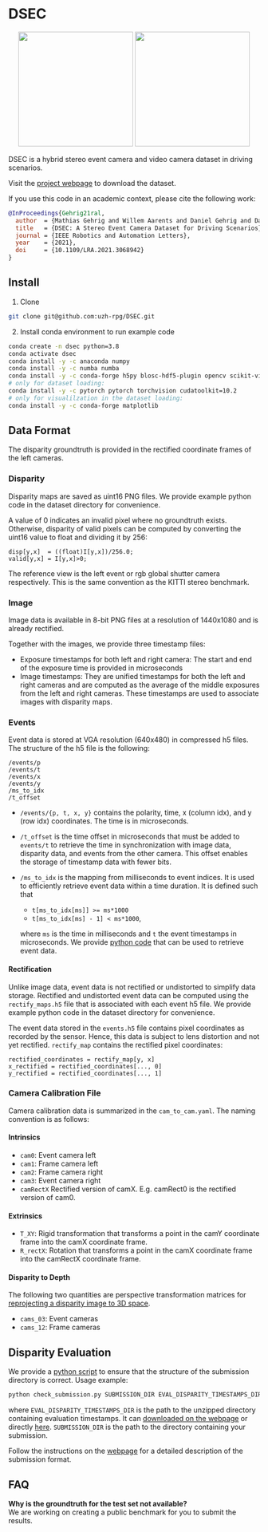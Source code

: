 # DSEC

<p align="center">
   <img src="http://rpg.ifi.uzh.ch/img/datasets/dsec/setup_description.png" height="230"/>
   <img src="http://rpg.ifi.uzh.ch/img/datasets/dsec/dataset_example.png" height="230"/>
</p>

DSEC is a hybrid stereo event camera and video camera dataset in driving scenarios.

Visit the [project webpage](https://dsec.ifi.uzh.ch/) to download the dataset.

If you use this code in an academic context, please cite the following work:

```bibtex
@InProceedings{Gehrig21ral,
  author  = {Mathias Gehrig and Willem Aarents and Daniel Gehrig and Davide Scaramuzza},
  title   = {DSEC: A Stereo Event Camera Dataset for Driving Scenarios},
  journal = {IEEE Robotics and Automation Letters},
  year    = {2021},
  doi     = {10.1109/LRA.2021.3068942}
}
```

## Install

1. Clone

```bash
git clone git@github.com:uzh-rpg/DSEC.git
```

2. Install conda environment to run example code
```bash
conda create -n dsec python=3.8
conda activate dsec
conda install -y -c anaconda numpy
conda install -y -c numba numba
conda install -y -c conda-forge h5py blosc-hdf5-plugin opencv scikit-video tqdm prettytable
# only for dataset loading:
conda install -y -c pytorch pytorch torchvision cudatoolkit=10.2
# only for visualilzation in the dataset loading:
conda install -y -c conda-forge matplotlib
```

## Data Format
The disparity groundtruth is provided in the rectified coordinate frames of the left cameras.

### Disparity

Disparity maps are saved as uint16 PNG files. We provide example python code in the dataset directory for convenience.

A value of 0 indicates an invalid pixel where no groundtruth exists.
Otherwise, disparity of valid pixels can be computed by converting the uint16 value to float and dividing it by 256:

```
disp[y,x]  = ((float)I[y,x])/256.0;
valid[y,x] = I[y,x]>0;
```

The reference view is the left event or rgb global shutter camera respectively. This is the same convention as the KITTI stereo benchmark.

### Image
Image data is available in 8-bit PNG files at a resolution of 1440x1080 and is already rectified.

Together with the images, we provide three timestamp files:
- Exposure timestamps for both left and right camera: The start and end of the exposure time is provided in microseconds
- Image timestamps: They are unified timestamps for both the left and right cameras and are computed as the average of the middle exposures from the left and right cameras. These timestamps are used to associate images with disparity maps.

### Events
Event data is stored at VGA resolution (640x480) in compressed h5 files. The structure of the h5 file is the following:

```
/events/p
/events/t
/events/x
/events/y
/ms_to_idx
/t_offset
```

- `/events/{p, t, x, y}` contains the polarity, time, x (column idx), and y (row idx) coordinates. The time is in microseconds.
- `/t_offset` is the time offset in microseconds that must be added to `events/t` to retrieve the time in synchronization with image data, disparity data, and events from the other camera. This offset enables the storage of timestamp data with fewer bits.
- `/ms_to_idx` is the mapping from milliseconds to event indices. It is used to efficiently retrieve event data within a time duration.  It is defined such that
  - `t[ms_to_idx[ms]] >= ms*1000`
  - `t[ms_to_idx[ms] - 1] < ms*1000`,

  where `ms` is the time in milliseconds and `t` the event timestamps in microseconds. We provide [python code](scripts/utils/eventslicer.py) that can be used to retrieve event data.

#### Rectification
Unlike image data, event data is not rectified or undistorted to simplify data storage.
Rectified and undistorted event data can be computed using the `rectify_maps.h5` file that is associated with each event h5 file.
We provide example python code in the dataset directory for convenience.

The event data stored in the `events.h5` file contains pixel coordinates as recorded by the sensor.
Hence, this data is subject to lens distortion and not yet rectified.
`rectify_map` contains the rectified pixel coordinates:

```
rectified_coordinates = rectify_map[y, x]
x_rectified = rectified_coordinates[..., 0]
y_rectified = rectified_coordinates[..., 1]
```
### Camera Calibration File
Camera calibration data is summarized in the `cam_to_cam.yaml`. The naming convention is as follows:

#### Intrinsics
- `cam0`: Event camera left
- `cam1`: Frame camera left
- `cam2`: Frame camera right
- `cam3`: Event camera right
- `camRectX` Rectified version of camX. E.g. camRect0 is the rectified version of cam0.

#### Extrinsics
- `T_XY`: Rigid transformation that transforms a point in the camY coordinate frame into the camX coordinate frame.
- `R_rectX`: Rotation that transforms a point in the camX coordinate frame into the camRectX coordinate frame.

#### Disparity to Depth
The following two quantities are perspective transformation matrices for [reprojecting a disparity image to 3D space](https://docs.opencv.org/4.5.2/d9/d0c/group__calib3d.html#ga1bc1152bd57d63bc524204f21fde6e02).
- `cams_03`: Event cameras
- `cams_12`: Frame cameras

## Disparity Evaluation

We provide a [python script](scripts/check_submission.py) to ensure that the structure of the submission directory is correct.
Usage example:

```Python
python check_submission.py SUBMISSION_DIR EVAL_DISPARITY_TIMESTAMPS_DIR
```

where `EVAL_DISPARITY_TIMESTAMPS_DIR` is the path to the unzipped directory containing evaluation timestamps. It can [downloaded on the webpage](https://dsec.ifi.uzh.ch/dsec-datasets/download/) or directly [here](https://download.ifi.uzh.ch/rpg/DSEC/test_disparity_timestamps.zip).
`SUBMISSION_DIR` is the path to the directory containing your submission.



Follow the instructions on the [webpage](https://dsec.ifi.uzh.ch/disparity-submission-format/) for a detailed description of the submission format.

## FAQ

**Why is the groundtruth for the test set not available?**\
We are working on creating a public benchmark for you to submit the results.

